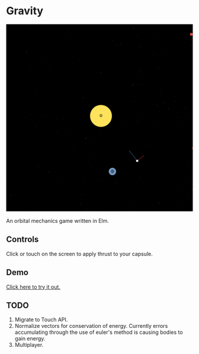 Gravity
=======

[![You are a tiny capsule stuck in the vastness of space.](images/Gravity-animated.gif)](http://www.stephenbalaban.com/wp-content/uploads/2014/11/Gravity.html)

An orbital mechanics game written in Elm.

## Controls

Click or touch on the screen to apply thrust to your capsule.

## Demo

[Click here to try it out.](http://www.stephenbalaban.com/wp-content/uploads/2014/11/Gravity.html)

## TODO

1. Migrate to Touch API.
2. Normalize vectors for conservation of energy. Currently errors accumulating
   through the use of euler's method is causing bodies to gain energy.
3. Multiplayer.

